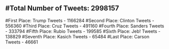 #Total Number of Tweets: 2998157 
---
#First Place: Trump Tweets - 1166284
#Second Place: Clinton Tweets - 556360
#Third Place: Cruz Tweets - 491160
#Fourth Place: Sanders Tweets - 333794
#Fifth Place: Rubio Tweets - 199585
#Sixth Place: Jeb! Tweets - 138829
#Seventh Place: Kasich Tweets - 65484
#Last Place: Carson Tweets - 46661
